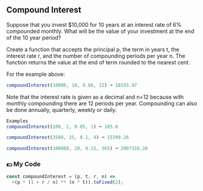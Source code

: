 ## Compound Interest

Suppose that you invest $10,000 for 10 years at an interest rate of 6% compounded monthly. What will be the value of your investment at the end of the 10 year period?

Create a function that accepts the principal p, the term in years t, the interest rate r, and the number of compounding periods per year n. The function returns the value at the end of term rounded to the nearest cent.

For the example above:
```js
compoundInterest(10000, 10, 0.06, 12) ➞ 18193.97
```
Note that the interest rate is given as a decimal and n=12 because with monthly compounding there are 12 periods per year. Compounding can also be done annually, quarterly, weekly or daily.
```js
Examples
compoundInterest(100, 1, 0.05, 1) ➞ 105.0

compoundInterest(3500, 15, 0.1, 4) ➞ 15399.26

compoundInterest(100000, 20, 0.15, 365) ➞ 2007316.26
```
### :dollar: My Code
```js
const compoundInterest = (p, t, r, n) =>
  +(p * (1 + r / n) ** (n * t)).toFixed(2);
```
